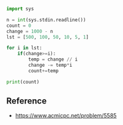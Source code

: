 

```python
import sys
```


```python
n = int(sys.stdin.readline())
count = 0
change = 1000 - n
lst = [500, 100, 50, 10, 5, 1]
```


```python
for i in lst:
    if(change>=i):
        temp = change // i
        change -= temp*i
        count+=temp
```


```python
print(count)
```

## Reference

- https://www.acmicpc.net/problem/5585
